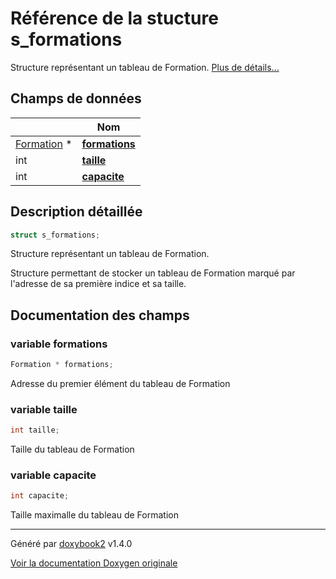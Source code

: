 # Référence de la stucture s_formations

Structure représentant un tableau de Formation.  [Plus de détails...](#description-détaillée)

## Champs de données

|                | Nom           |
| -------------- | -------------- |
| [Formation](/Files/formation_8h.md#typedef-formation) * | **[formations](/Classes/structs__formations.md#variable-formations)**  |
| int | **[taille](/Classes/structs__formations.md#variable-taille)**  |
| int | **[capacite](/Classes/structs__formations.md#variable-capacite)**  |

## Description détaillée

```c
struct s_formations;
```

Structure représentant un tableau de Formation.

Structure permettant de stocker un tableau de Formation marqué par l'adresse de sa première indice et sa taille.

## Documentation des champs

### variable formations

```c
Formation * formations;
```

Adresse du premier élément du tableau de Formation

### variable taille

```c
int taille;
```

Taille du tableau de Formation

### variable capacite

```c
int capacite;
```

Taille maximalle du tableau de Formation

---

Généré par [doxybook2](https://github.com/matusnovak/doxybook2) v1.4.0

[Voir la documentation Doxygen originale](https://rmihaja.github.io/BAC/doxygen/index.html)
